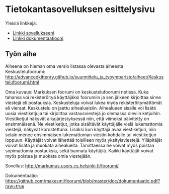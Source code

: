 # Tietokantasovelluksen esittelysivu

Yleisiä linkkejä:

* [Linkki sovellukseeni](https://www.cs.helsinki.fi)
* [Linkki dokumentaatiooni](https://www.github.com)

## Työn aihe

Aiheena on hieman oma versio listassa olevasta aiheesta Keskustelufoorumi:
http://advancedkittenry.github.io/suunnittelu_ja_tyoymparisto/aiheet/Keskustelufoorumi.html

Oma kuvaus:
Markuksen foorumi on keskustelufoorumi netissä. Kuka tahansa voi rekisteröityä käyttäjäksi foorumiin ja sen jälkeen kirjoittaa sinne viestejä eli postauksia. Keskusteluja voivat lukea myös rekisteröitymättömät eli vieraat. Keskustelu on jaettu aihealueisiin. Aihealueen sisälle voi lisätä uusia viestiketjuja tai kirjoittaa vastausviestejä jo olemassa oleviin ketjuihin. Viestiketjut näkyvät aikajärjestyksessä niin, että viimeksi päivitetty on ensimmäisenä. Ne viestiketjut, jotka sisältävät käyttäjälle vielä lukemattomia viestejä, näkyvät korostettuna. Lisäksi kun käyttäjä avaa viestiketjun, niin selain menee ensimmäisen lukemattoman viestin kohdalle tai viestiketjun loppuun. Käyttäjät voivat lähettää toisilleen myös yksityisviestejä. Ylläpitäjät voivat lisätä ja muokata aihealueita. Tarvittaessa he voivat myös poistaa sopimattomia postauksia, sekä bannata käyttäjiä. Kaikki käyttäjät voivat myös poistaa ja muokata omia viestejään.

Sovellus: http://markumus.users.cs.helsinki.fi/foorumi/

Dokumentaatio: https://github.com/makesmi/foorumi/blob/master/doc/dokumentaatio.pdf?raw=true
